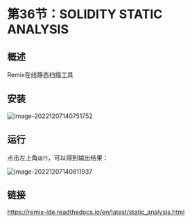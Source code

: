 # 第36节：SOLIDITY STATIC ANALYSIS



## 概述

Remix在线静态扫描工具



## 安装

![image-20221207140751752](https://duke-typora.s3.ap-southeast-1.amazonaws.com/uPic/image-20221207140751752.png)

## 运行

点击左上角`运行`，可以得到输出结果：

![image-20221207140811937](https://duke-typora.s3.ap-southeast-1.amazonaws.com/uPic/image-20221207140811937.png)



## 链接

https://remix-ide.readthedocs.io/en/latest/static_analysis.html